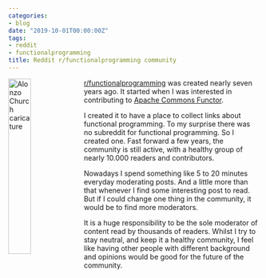```yaml
---
categories:
- blog
date: "2019-10-01T00:00:00Z"
tags:
- reddit
- functionalprogramming
title: Reddit r/functionalprogramming community
---
```


<img class="ui image" src="/assets/pages/art/images/images/alonzo_and_lambda_by_kinow-d5tqvau.png" style="width: 30%; float: left" alt="Alonzo Church caricature">

[r/functionalprogramming](https://reddit.com/r/functionalprogramming/) was created nearly seven years ago.
It started when I was interested in contributing to
[Apache Commons Functor](http://commons.apache.org/proper/commons-functor/).

I created it to have a place to collect links about functional programming. To my surprise there was
no subreddit for functional programming. So I created one. Fast forward a few years, the community is
still active, with a healthy group of nearly 10.000 readers and contributors.

Nowadays I spend something like 5 to 20 minutes everyday moderating posts. And a little more than that whenever I
find some interesting post to read. But if I could change one thing in the community, it would be to find
more moderators.

It is a huge responsibility to be the sole moderator of content read by thousands of readers.
Whilst I try to stay neutral, and keep it a healthy community, I feel like having other
people with different background and opinions would be good for the future of the community.
